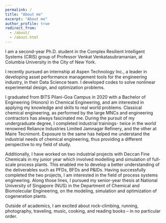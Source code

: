 ```yaml
---
permalink: /
title: "About me"
excerpt: "About me"
author_profile: true
redirect_from:
  - /about/
  - /about.html
---
```


I am a second-year Ph.D. student in the Complex Resilient Intelligent Systems (CRIS) group of Professor Venkat Venkatasubramanian, at Columbia University in the City of New York. 

I recently pursued an internship at Aspen Technology Inc., a leader in developing asset performance management tools for the engineering industry, in their Data Science team. I developed codes to solve nonlinear experimental design, and optimization problems.

I graduated from BITS Pilani-Goa Campus in 2020 with a Bachelor of Engineering (Honors) in Chemical Engineering, and am interested in applying my knowledge and skills to real world problems. Classical chemical engineering, as performed by the large MNCs and engineering contractors has always fascinated me. During the pursuit of my undergraduate degree, I completed industrial trainings- twice in the world renowned Reliance Industries Limited Jamnagar Refinery, and the other at Maire Tecnimont. Exposure to the same has helped me understand the industrial needs of chemical engineering, thus providing a different perspective to my field of study.

Additionally, I have worked on two industrial projects with Deccan Fine Chemicals in my junior year which involved modelling and simulation of full-scale process plants. This enabled me to develop a better understanding of the deliverables such as PFDs, BFDs and P&IDs. Having successfully completed the two projects, I am interested in the field of process systems engineering. Along those lines, I pursued my senior-year thesis at National University of Singapore (NUS) in the Department of Chemical and Biomolecular Engineering, on the modeling, simulation and optimization of cogeneration plants.

Outside of academics, I am excited about rock-climbing, running, photography, traveling, music, cooking, and reading books – in no particular order.
